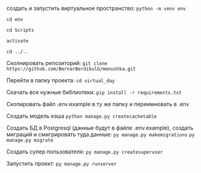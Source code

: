 создать и запустить виртуальное пространство:
`python -m venv env`

`cd env`

`cd Scripts`

`activate`

`cd ../..`

Сколнировать репозиторий: 
`git clone https://github.com/BernarBerdikulG/menushka.git`


Перейти в папку проекта:
`cd virtual_day`


Скачать все нужные библиотеки: 
`pip install -r requirements.txt`


Скопировать файл .env.example в ту же папку и переимновать в .env

Создать модель кэша 
`python manage.py createcachetable`

Создать БД в Postgresql (данные будут в файле .env.example), создать миграций и смигрировать туда данные:
`py manage.py makemigrations`
`py manage.py migrate`


Создать супер пользователя:
`py manage.py createsuperuser`


Запустить проект: 
`py manage.py runserver`
